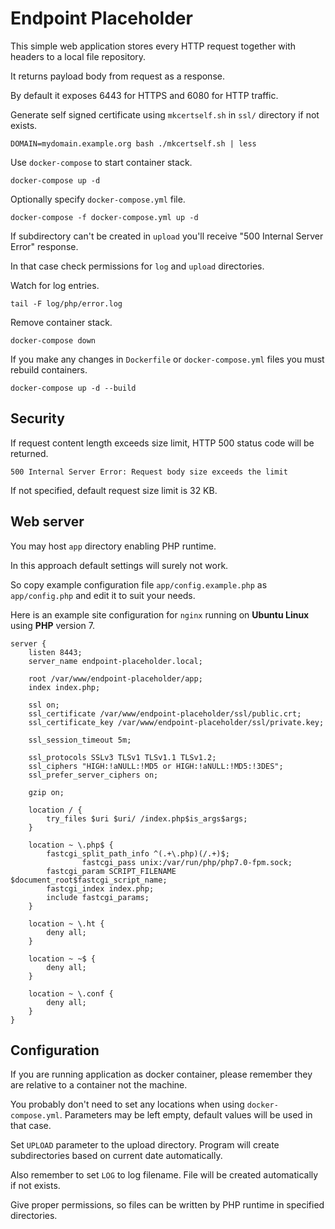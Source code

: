 Endpoint Placeholder
====================

This simple web application stores every HTTP request together with headers to a local file repository.

It returns payload body from request as a response.

By default it exposes 6443 for HTTPS and 6080 for HTTP traffic.

Generate self signed certificate using ``mkcertself.sh`` in ``ssl/`` directory if not exists.

```
DOMAIN=mydomain.example.org bash ./mkcertself.sh | less
```

Use ``docker-compose`` to start container stack.

```
docker-compose up -d
```

Optionally specify ``docker-compose.yml`` file.

```
docker-compose -f docker-compose.yml up -d
```

If subdirectory can't be created in ``upload`` you'll receive "500 Internal Server Error" response.

In that case check permissions for ``log`` and ``upload`` directories.

Watch for log entries.

```
tail -F log/php/error.log
```

Remove container stack.

```
docker-compose down
``` 

If you make any changes in ``Dockerfile`` or ``docker-compose.yml`` files you must rebuild containers.

```
docker-compose up -d --build
```

Security
--------

If request content length exceeds size limit, HTTP 500 status code will be returned.

```
500 Internal Server Error: Request body size exceeds the limit
```

If not specified, default request size limit is 32 KB.

Web server
----------

You may host ``app`` directory enabling PHP runtime.

In this approach default settings will surely not work.

So copy example configuration file ``app/config.example.php`` as ``app/config.php`` and edit it to suit your needs.

Here is an example site configuration for ``nginx`` running on **Ubuntu Linux** using **PHP** version 7.

```nginx
server {
	listen 8443;
	server_name endpoint-placeholder.local;

	root /var/www/endpoint-placeholder/app;
	index index.php;

	ssl on;
	ssl_certificate /var/www/endpoint-placeholder/ssl/public.crt;
	ssl_certificate_key /var/www/endpoint-placeholder/ssl/private.key;

	ssl_session_timeout 5m;

	ssl_protocols SSLv3 TLSv1 TLSv1.1 TLSv1.2;
	ssl_ciphers "HIGH:!aNULL:!MD5 or HIGH:!aNULL:!MD5:!3DES";
	ssl_prefer_server_ciphers on;

	gzip on;

	location / {
		try_files $uri $uri/ /index.php$is_args$args;
	}

	location ~ \.php$ {
		fastcgi_split_path_info ^(.+\.php)(/.+)$;
                fastcgi_pass unix:/var/run/php/php7.0-fpm.sock;
		fastcgi_param SCRIPT_FILENAME $document_root$fastcgi_script_name;
		fastcgi_index index.php;
		include fastcgi_params;
	}

	location ~ \.ht {
		deny all;
	}

	location ~ ~$ {
		deny all;
	}

	location ~ \.conf {
		deny all;
	}
}
```

Configuration
-------------

If you are running application as docker container, please remember they are relative to a container not the machine.

You probably don't need to set any locations when using ``docker-compose.yml``. 
Parameters may be left empty, default values will be used in that case.

Set ``UPLOAD`` parameter to the upload directory. Program will create subdirectories based on current date automatically.

Also remember to set ``LOG`` to log filename. File will be created automatically if not exists.

Give proper permissions, so files can be written by PHP runtime in specified directories.
